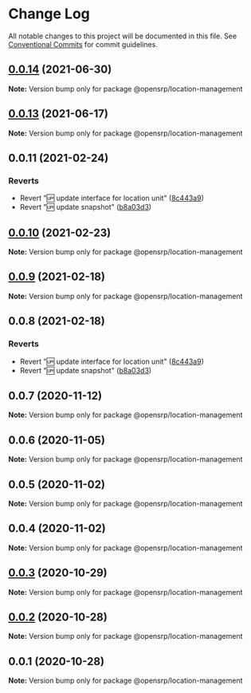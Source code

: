 # Change Log

All notable changes to this project will be documented in this file.
See [Conventional Commits](https://conventionalcommits.org) for commit guidelines.

## [0.0.14](https://github.com/OpenSRP/web/compare/@opensrp/location-management@0.0.13...@opensrp/location-management@0.0.14) (2021-06-30)

**Note:** Version bump only for package @opensrp/location-management





## [0.0.13](https://github.com/OpenSRP/web/compare/@opensrp/location-management@0.0.12...@opensrp/location-management@0.0.13) (2021-06-17)

**Note:** Version bump only for package @opensrp/location-management

## 0.0.11 (2021-02-24)

### Reverts

- Revert ":up: update interface for location unit" ([8c443a9](https://github.com/OpenSRP/web/commit/8c443a9785a813ca980aa080b5c5d6f77bb2ee44))
- Revert ":up: update snapshot" ([b8a03d3](https://github.com/OpenSRP/web/commit/b8a03d3f6f205c4fed0ee015d5fba31cfbcbe6c0))

## [0.0.10](https://github.com/OpenSRP/web/compare/@opensrp/location-management@0.0.9...@opensrp/location-management@0.0.10) (2021-02-23)

**Note:** Version bump only for package @opensrp/location-management

## [0.0.9](https://github.com/OpenSRP/web/compare/@opensrp/location-management@0.0.8...@opensrp/location-management@0.0.9) (2021-02-18)

**Note:** Version bump only for package @opensrp/location-management

## 0.0.8 (2021-02-18)

### Reverts

- Revert ":up: update interface for location unit" ([8c443a9](https://github.com/OpenSRP/web/commit/8c443a9785a813ca980aa080b5c5d6f77bb2ee44))
- Revert ":up: update snapshot" ([b8a03d3](https://github.com/OpenSRP/web/commit/b8a03d3f6f205c4fed0ee015d5fba31cfbcbe6c0))

## 0.0.7 (2020-11-12)

**Note:** Version bump only for package @opensrp/location-management

## 0.0.6 (2020-11-05)

**Note:** Version bump only for package @opensrp/location-management

## 0.0.5 (2020-11-02)

**Note:** Version bump only for package @opensrp/location-management

## 0.0.4 (2020-11-02)

**Note:** Version bump only for package @opensrp/location-management

## [0.0.3](https://github.com/OpenSRP/web/compare/@opensrp/location-management@0.0.2...@opensrp/location-management@0.0.3) (2020-10-29)

**Note:** Version bump only for package @opensrp/location-management

## [0.0.2](https://github.com/OpenSRP/web/compare/@opensrp/location-management@0.0.1...@opensrp/location-management@0.0.2) (2020-10-28)

**Note:** Version bump only for package @opensrp/location-management

## 0.0.1 (2020-10-28)

**Note:** Version bump only for package @opensrp/location-management
